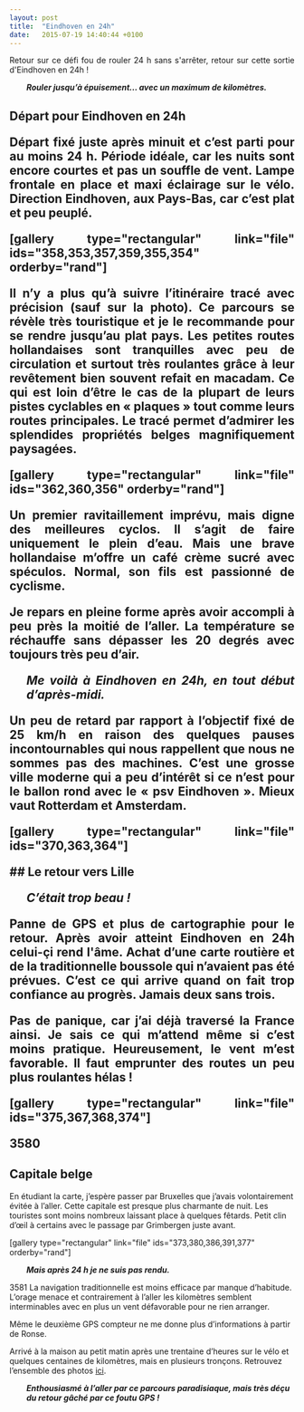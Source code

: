 ```yaml
---
layout: post
title:  "Eindhoven en 24h"
date:   2015-07-19 14:40:44 +0100
---
```

<p style="text-align: justify;">Retour sur ce défi fou de rouler 24 h sans s'arrêter, retour sur cette sortie d'Eindhoven en 24h !</p>
<p style="text-align: justify; padding-left: 30px;"><em><strong>Rouler jusqu’à épuisement... avec un maximum de kilomètres.</strong></em></p>

<h2 style="text-align: justify;">Départ pour Eindhoven en 24h
<p style="text-align: justify;">Départ fixé juste après minuit et c’est parti pour au moins 24 h. Période idéale, car les nuits sont encore <span id="link2736" href="https://www.off-corso.nl">courtes</span><script>var link = document.getElementById('link2736');link.onclick = function(){document.location = link.getAttribute('href');}</script>  et pas un souffle de vent. Lampe frontale en place et maxi éclairage sur le vélo. Direction Eindhoven, aux Pays-Bas, car c’est plat et peu peuplé.</p>
[gallery type="rectangular" link="file" ids="358,353,357,359,355,354" orderby="rand"]
<p style="text-align: justify;">Il n’y a plus qu’à suivre l’itinéraire tracé avec précision (sauf sur la photo). Ce parcours se révèle très touristique et je le recommande pour se rendre jusqu’au plat pays. Les petites routes hollandaises sont tranquilles avec peu de circulation et surtout très roulantes grâce à leur revêtement bien souvent refait en macadam. Ce qui est loin d’être le cas de la plupart de leurs pistes cyclables en « plaques » tout comme leurs routes principales. Le tracé permet d’admirer les splendides propriétés belges magnifiquement paysagées.</p>
[gallery type="rectangular" link="file" ids="362,360,356" orderby="rand"]
<p style="text-align: justify;">Un premier ravitaillement imprévu, mais digne des meilleures cyclos. Il s’agit de faire uniquement le plein d’eau. Mais une brave hollandaise m’offre un café crème sucré avec spéculos. Normal, son fils est passionné de cyclisme.</p>
<p style="text-align: justify;">Je repars en pleine forme après avoir accompli à peu près la moitié de l’aller. La température se réchauffe sans dépasser les 20 degrés avec toujours très peu d’air.</p>
<p style="padding-left: 30px;"><em><strong>Me voilà à Eindhoven en 24h, en tout début d’après-midi.</strong></em></p>
<p style="text-align: justify;">Un peu de retard par rapport à l’objectif fixé de 25 km/h en raison des quelques pauses incontournables qui nous rappellent que nous ne sommes pas des machines. C’est une grosse ville moderne qui a peu d’intérêt si ce n’est pour le ballon rond avec le « psv Eindhoven ». Mieux vaut Rotterdam et Amsterdam.</p>
[gallery type="rectangular" link="file" ids="370,363,364"]

<p style="text-align: justify;"></p>
## Le retour vers Lille
<p style="padding-left: 30px;"><em><strong>C’était trop beau !</strong></em></p>
Panne de GPS et plus de cartographie pour le retour. Après avoir atteint Eindhoven en 24h celui-çi rend l'âme. Achat d’une carte routière et de la traditionnelle boussole qui n’avaient pas été prévues. C’est ce qui arrive quand on fait trop confiance au progrès. Jamais deux sans trois.

Pas de panique, car j’ai déjà traversé la France ainsi. Je sais ce qui m’attend même si c’est moins pratique. Heureusement, le vent m’est favorable. Il faut emprunter des routes un peu plus roulantes hélas !

[gallery type="rectangular" link="file" ids="375,367,368,374"]

3580
## Capitale belge
En étudiant la carte, j’espère passer par Bruxelles que j’avais volontairement évitée à l’aller. Cette capitale est presque plus charmante de nuit. Les touristes sont moins nombreux laissant place à quelques fêtards. Petit clin d’œil à certains avec le passage par Grimbergen juste avant.

[gallery type="rectangular" link="file" ids="373,380,386,391,377" orderby="rand"]
<p style="padding-left: 30px;"><em><strong>Mais après 24 h je ne suis pas rendu.</strong></em></p>
3581
La navigation traditionnelle est moins efficace par manque d’habitude. L’orage menace et contrairement à l’aller les kilomètres semblent interminables avec en plus un vent défavorable pour ne rien arranger.

Même le deuxième GPS compteur ne me donne plus d’informations à partir de Ronse.

Arrivé à la maison au petit matin après une trentaine d’heures sur le vélo et quelques centaines de kilomètres, mais en plusieurs tronçons. Retrouvez l’ensemble des photos <a href="http://adobe.ly/1MiHXPc">ici</a>.
<p style="padding-left: 30px;"><em><strong>Enthousiasmé à l’aller par ce parcours paradisiaque, mais très déçu du retour gâché par ce foutu GPS !</strong></em></p>